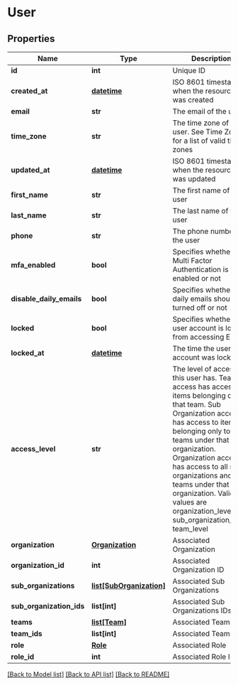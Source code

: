 # User

## Properties
Name | Type | Description | Notes
------------ | ------------- | ------------- | -------------
**id** | **int** | Unique ID | [optional] 
**created_at** | [**datetime**](DateTime.md) | ISO 8601 timestamp when the resource was created | [optional] 
**email** | **str** | The email of the user | [optional] 
**time_zone** | **str** | The time zone of the user. See Time Zones for a list of valid time zones | [optional] 
**updated_at** | [**datetime**](DateTime.md) | ISO 8601 timestamp when the resource was updated | [optional] 
**first_name** | **str** | The first name of the user | [optional] 
**last_name** | **str** | The last name of the user | [optional] 
**phone** | **str** | The phone number of the user | [optional] 
**mfa_enabled** | **bool** | Specifies whether Multi Factor Authentication is enabled or not | [optional] 
**disable_daily_emails** | **bool** | Specifies whether the daily emails should be turned off or not | [optional] 
**locked** | **bool** | Specifies whether the user account is locked from accessing ESP | [optional] 
**locked_at** | [**datetime**](DateTime.md) | The time the user account was locked | [optional] 
**access_level** | **str** | The level of access this user has. Team access has access to items belonging only to that team. Sub Organization access has access to items belonging only to all teams under that sub organization. Organization access has access to all sub organizations and teams under that organization. Valid values are organization_level, sub_organization_level, team_level | [optional] 
**organization** | [**Organization**](Organization.md) | Associated Organization | [optional] 
**organization_id** | **int** | Associated Organization ID | [optional] 
**sub_organizations** | [**list[SubOrganization]**](SubOrganization.md) | Associated Sub Organizations | [optional] 
**sub_organization_ids** | **list[int]** | Associated Sub Organizations IDs | [optional] 
**teams** | [**list[Team]**](Team.md) | Associated Teams | [optional] 
**team_ids** | **list[int]** | Associated Teams IDs | [optional] 
**role** | [**Role**](Role.md) | Associated Role | [optional] 
**role_id** | **int** | Associated Role ID | [optional] 

[[Back to Model list]](../README.md#documentation-for-models) [[Back to API list]](../README.md#documentation-for-api-endpoints) [[Back to README]](../README.md)


